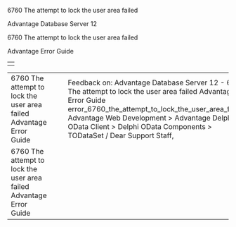 6760 The attempt to lock the user area failed




Advantage Database Server 12  

6760 The attempt to lock the user area failed

Advantage Error Guide

|  |
| --- |
|  |

|  |  |  |  |  |
| --- | --- | --- | --- | --- |
| 6760 The attempt to lock the user area failed  Advantage Error Guide |  |  | Feedback on: Advantage Database Server 12 - 6760 The attempt to lock the user area failed Advantage Error Guide error\_6760\_the\_attempt\_to\_lock\_the\_user\_area\_failed Advantage Web Development > Advantage Delphi OData Client > Delphi OData Components > TODataSet / Dear Support Staff, |  |
| 6760 The attempt to lock the user area failed  Advantage Error Guide |  |  |  |  |